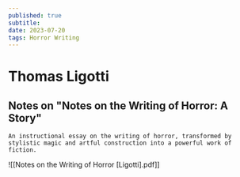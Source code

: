 ```yaml
---
published: true
subtitle:
date: 2023-07-20
tags: Horror Writing
---
```


# Thomas Ligotti

## Notes on "Notes on the Writing of Horror: A Story"


`An instructional essay on the writing of horror, transformed by stylistic magic and artful construction into a powerful work of fiction.`

![[Notes on the Writing of Horror [Ligotti].pdf]]


